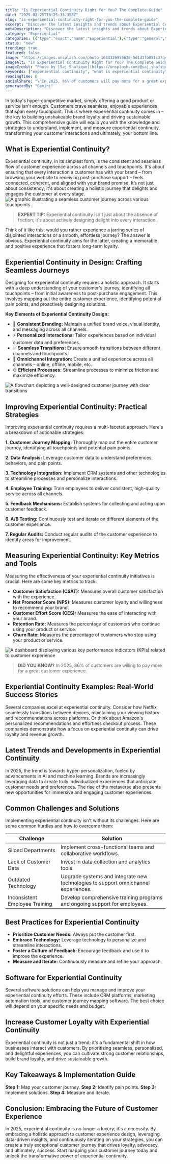 ```yaml
---
title: "Is Experiential Continuity Right for You? The Complete Guide"
date: "2025-03-25T16:25:35.358Z"
slug: "is-experiential-continuity-right-for-you-the-complete-guide"
excerpt: "Discover the latest insights and trends about Experiential Continuity. This comprehensive guide covers everything you need to know about Experiential Continuity in 2025."
metaDescription: "Discover the latest insights and trends about Experiential Continuity. This comprehensive guide covers everything you need to know about Experiential Conti..."
category: "Experiential"
categories: [{"type":"exact","name":"Experiential"},{"type":"general","name":"Cognitive Science"},{"type":"medium","name":"Memory Systems"},{"type":"specific","name":"Neural Networks"},{"type":"niche","name":"Synaptic Plasticity"}]
status: "new"
trending: true
featured: false
image: "https://images.unsplash.com/photo-1633326955630-5d1d1fb051c3?q=85&w=1200&fit=max&fm=webp&auto=compress"
imageAlt: "Is Experiential Continuity Right for You? The Complete Guide"
imageCredit: "Photo by [Saj Shafique](https://unsplash.com/@saj_shafique) on Unsplash"
keywords: ["experiential continuity", "what is experiential continuity", "experiential continuity in design", "improving experiential continuity", "measuring experiential continuity", "experiential continuity examples", "customer journey experiential continuity", "software for experiential continuity", "best practices experiential continuity", "increase customer loyalty experiential continuity"]
readingTime: 6
socialShare: "\"In 2025, 86% of customers will pay more for a great experience.  Is your brand ready to deliver?\""
generatedBy: "Gemini"
---
```




In today's hyper-competitive market, simply offering a good product or service isn't enough.  Customers crave seamless, enjoyable experiences that span every touchpoint.  This is where experiential continuity comes in – the key to building unshakeable brand loyalty and driving sustainable growth.  This comprehensive guide will equip you with the knowledge and strategies to understand, implement, and measure experiential continuity, transforming your customer interactions and ultimately, your bottom line.

## What is Experiential Continuity?

Experiential continuity, in its simplest form, is the consistent and seamless flow of customer experience across all channels and touchpoints. It's about ensuring that every interaction a customer has with your brand – from browsing your website to receiving post-purchase support – feels connected, coherent, and aligned with your brand promise.  It’s not just about consistency; it's about creating a holistic journey that delights and engages the customer at every stage. ![A graphic illustrating a seamless customer journey across various touchpoints](https://images.unsplash.com/photo-1684247584503-de68dc6cd82c?q=85&w=1200&fit=max&fm=webp&auto=compress)

> **EXPERT TIP:** Experiential continuity isn't just about the absence of friction; it's about actively designing delight into every interaction.

Think of it like this: would you rather experience a jarring series of disjointed interactions or a smooth, effortless journey? The answer is obvious.  Experiential continuity aims for the latter, creating a memorable and positive experience that fosters long-term loyalty.

## Experiential Continuity in Design: Crafting Seamless Journeys

Designing for experiential continuity requires a holistic approach.  It starts with a deep understanding of your customer's journey, identifying all touchpoints – from initial awareness to post-purchase engagement.  This involves mapping out the entire customer experience, identifying potential pain points, and proactively designing solutions.

**Key Elements of Experiential Continuity Design:**

* 🔑 **Consistent Branding:** Maintain a unified brand voice, visual identity, and messaging across all channels.
* ⚡ **Personalized Interactions:** Tailor experiences based on individual customer data and preferences.
* ✅ **Seamless Transitions:** Ensure smooth transitions between different channels and touchpoints.
* 📱 **Omnichannel Integration:** Create a unified experience across all channels – online, offline, mobile, etc.
* ⚙️ **Efficient Processes:** Streamline processes to minimize friction and maximize efficiency.

![A flowchart depicting a well-designed customer journey with clear transitions](https://images.unsplash.com/photo-1633671475485-754e12f39817?q=85&w=1200&fit=max&fm=webp&auto=compress)

## Improving Experiential Continuity: Practical Strategies

Improving experiential continuity requires a multi-faceted approach. Here's a breakdown of actionable strategies:

**1. Customer Journey Mapping:**  Thoroughly map out the entire customer journey, identifying all touchpoints and potential pain points.

**2. Data Analysis:** Leverage customer data to understand preferences, behaviors, and pain points.

**3. Technology Integration:** Implement CRM systems and other technologies to streamline processes and personalize interactions.

**4. Employee Training:** Train employees to deliver consistent, high-quality service across all channels.

**5. Feedback Mechanisms:** Establish systems for collecting and acting upon customer feedback.

**6. A/B Testing:** Continuously test and iterate on different elements of the customer experience.

**7.  Regular Audits:** Conduct regular audits of the customer experience to identify areas for improvement.

## Measuring Experiential Continuity: Key Metrics and Tools

Measuring the effectiveness of your experiential continuity initiatives is crucial.  Here are some key metrics to track:

* **Customer Satisfaction (CSAT):** Measures overall customer satisfaction with the experience.
* **Net Promoter Score (NPS):** Measures customer loyalty and willingness to recommend your brand.
* **Customer Effort Score (CES):** Measures the ease of interacting with your brand.
* **Retention Rate:** Measures the percentage of customers who continue using your product or service.
* **Churn Rate:** Measures the percentage of customers who stop using your product or service.

![A dashboard displaying various key performance indicators (KPIs) related to customer experience](https://images.unsplash.com/photo-1633326955630-5d1d1fb051c3?q=85&w=1200&fit=max&fm=webp&auto=compress)

> **DID YOU KNOW?**  In 2025, 86% of customers are willing to pay more for a great customer experience.

## Experiential Continuity Examples: Real-World Success Stories

Several companies excel at experiential continuity.  Consider how Netflix seamlessly transitions between devices, maintaining your viewing history and recommendations across platforms.  Or think about Amazon's personalized recommendations and effortless checkout process. These companies demonstrate how a focus on experiential continuity can drive loyalty and revenue growth.

## Latest Trends and Developments in Experiential Continuity

In 2025, the trend is towards hyper-personalization, fueled by advancements in AI and machine learning.  Brands are increasingly leveraging data to create truly individualized experiences that anticipate customer needs and preferences.  The rise of the metaverse also presents new opportunities for immersive and engaging customer experiences.

## Common Challenges and Solutions

Implementing experiential continuity isn't without its challenges.  Here are some common hurdles and how to overcome them:

| Challenge                     | Solution                                                                        |
|------------------------------|--------------------------------------------------------------------------------|
| Siloed Departments           | Implement cross-functional teams and collaborative workflows.                     |
| Lack of Customer Data         | Invest in data collection and analytics tools.                                   |
| Outdated Technology          | Upgrade systems and integrate new technologies to support omnichannel experiences. |
| Inconsistent Employee Training | Develop comprehensive training programs and ongoing support for employees.        |

## Best Practices for Experiential Continuity

* **Prioritize Customer Needs:** Always put the customer first.
* **Embrace Technology:** Leverage technology to personalize and streamline interactions.
* **Foster a Culture of Feedback:** Encourage feedback and use it to improve the experience.
* **Measure and Iterate:** Continuously measure and refine your approach.

## Software for Experiential Continuity

Several software solutions can help you manage and improve your experiential continuity efforts. These include CRM platforms, marketing automation tools, and customer journey mapping software.  The best choice will depend on your specific needs and budget.

## Increase Customer Loyalty with Experiential Continuity

Experiential continuity is not just a trend; it's a fundamental shift in how businesses interact with customers.  By prioritizing seamless, personalized, and delightful experiences, you can cultivate strong customer relationships, build brand loyalty, and drive sustainable growth.

## Key Takeaways & Implementation Guide

**Step 1:** Map your customer journey.  **Step 2:** Identify pain points.  **Step 3:** Implement solutions.  **Step 4:** Measure and iterate.

## Conclusion:  Embracing the Future of Customer Experience

In 2025, experiential continuity is no longer a luxury; it's a necessity.  By embracing a holistic approach to customer experience design, leveraging data-driven insights, and continuously iterating on your strategies, you can create a truly exceptional customer journey that drives loyalty, advocacy, and ultimately, success.  Start mapping your customer journey today and unlock the transformative power of experiential continuity.

